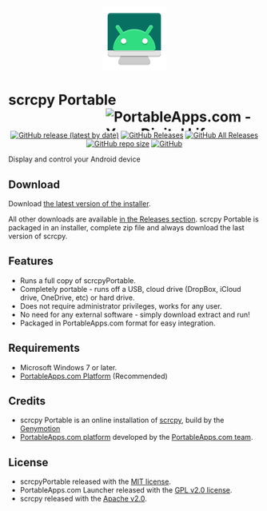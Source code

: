 <p align="center">
	<img src="./scrcpyPortable/App/AppInfo/appicon_128.png" alt="scrcpy logo" width="128" />
</p>

# scrcpy Portable<a href="https://portableapps.com/"><img src="https://cdn2.portableapps.com/portableapps.com_1546.png" width="309" height="45" alt="PortableApps.com - Your Digital Life, Anywhere" title="PortableApps.com - Your Digital Life, Anywhere" align="right"></a>

<p align="center">
	<a href="https://github.com/thosoo/scrcpyPortable/releases/latest"><img alt="GitHub release (latest by date)" src="https://img.shields.io/github/v/release/thosoo/scrcpyPortable?color=0cf&logo=Visual%20Studio%20Code"></a>
	<a href="https://github.com/thosoo/scrcpyPortable/releases/latest"><img alt="GitHub Releases" src="https://img.shields.io/github/downloads/thosoo/scrcpyPortable/latest/total?color=blue"></a>
	<a href="https://github.com/thosoo/scrcpyPortable/releases"><img alt="GitHub All Releases" src="https://img.shields.io/github/downloads/thosoo/scrcpyPortable/total?color=0cf"></a>
	<a href="https://github.com/thosoo/scrcpyPortable"><img alt="GitHub repo size" src="https://img.shields.io/github/repo-size/thosoo/scrcpyPortable?color=blue"></a>
	<a href="https://raw.githubusercontent.com/thosoo/scrcpyPortable/master/LICENSE"><img alt="GitHub" src="https://img.shields.io/github/license/thosoo/scrcpyPortable?color=0cf"></a>
</p>

Display and control your Android device

## Download

Download [the latest version of the installer][D1].

All other downloads are available [in the Releases section][D2]. scrcpy Portable
is packaged in an installer, complete zip file and always download the last version of scrcpy.

[D1]: https://github.com/thosoo/scrcpyPortable/releases/latest
[D2]: https://github.com/thosoo/scrcpyPortable/releases

## Features

*	Runs a full copy of scrcpyPortable.
*	Completely portable - runs off a USB, cloud drive (DropBox, iCloud drive, OneDrive, etc) or hard drive.
*	Does not require administrator privileges, works for any user.
*	No need for any external software - simply download extract and run!
*	Packaged in PortableApps.com format for easy integration.

## Requirements

*	Microsoft Windows 7 or later.
*	[PortableApps.com Platform](https://PortableApps.com/download) (Recommended)

## Credits

*	scrcpy Portable is an online installation of [scrcpy](https://github.com/Genymobile/scrcpy), build by the [Genymotion](https://github.com/Genymobile)
*	[PortableApps.com platform](https://portableapps.com/download) developed by the [PortableApps.com team](https://portableapps.com).

## License

*	scrcpyPortable released with the [MIT license](https://raw.githubusercontent.com/thosoo/scrcpyPortable/master/LICENSE).
*	PortableApps.com Launcher released with the [GPL v2.0 license](https://raw.githubusercontent.com/thosoo/scrcpyPortable/master/scrcpyPortable/Other/Source/LauncherLicense.txt).
*	scrcpy released with the [Apache v2.0](https://github.com/Genymobile/scrcpy/blob/master/LICENSE).


